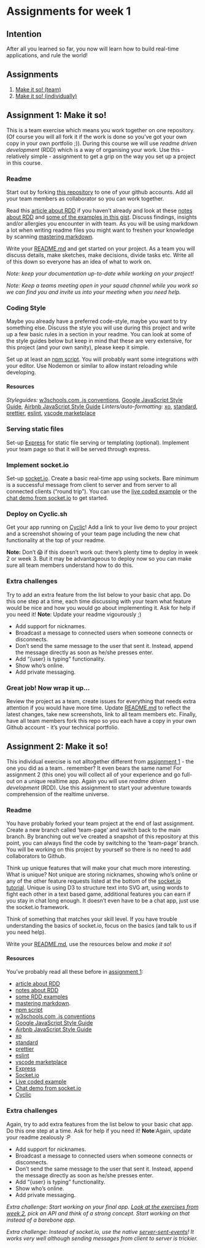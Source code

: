 # Assignments for week 1

## Intention
After all you learned so far, you now will learn how to build real-time applications, and rule the world!

## Assignments
1. [Make it so! (team)](#assignment-1-make-it-so)
2. [Make it so! (individually)](#assignment-2-make-it-so)

## Assignment 1: Make it so!
This is a team exercise which means you work together on one repository. (Of course you will all fork it if the work is done so you’ve got your own copy in your own portfolio ;)). During this course we will use *readme driven development* (RDD) which is a way of organising your work. Use this - relatively simple - assignment to get a grip on the way you set up a project in this course.

### Readme
Start out by forking [this repository](https://github.com/cmda-minor-web/real-time-web-2021) to one of your github accounts. Add all your team members as collaborator so you can work together.

Read this [article about RDD](http://tom.preston-werner.com/2010/08/23/readme-driven-development.html) if you haven’t already and look at these [notes about RDD](https://deterministic.space/readme-driven-development.html) and [some of the examples in this gist](https://gist.github.com/stefanbirkner/835b7d0c498b4026f65a). Discuss findings, insights and/or allergies you encounter in with team. As you will be using markdown a lot when writing readme files you might want to freshen your knowledge by scanning [mastering markdown](https://guides.github.com/features/mastering-markdown/).

Write your [README.md](../README.md) and get started on your project. As a team you will discuss details, make sketches, make decisions, divide tasks etc. Write all of this down so everyone has an idea of what to work on. 

*Note: keep your documentation up-to-date while working on your project!*

*Note: Keep a teams meeting open in your squad channel while you work so we can find you and invite us into your meeting when you need help.*

### Coding Style
Maybe you already have a preferred code-style, maybe you want to try something else. Discuss the style you will use during this project and write up a few basic rules in a section in your readme. You can look at some of the style guides below but keep in mind that these are very extensive, for this project (and your own sanity), please keep it simple.

Set up at least an [npm script](https://docs.npmjs.com/cli/run-script). You will probably want some integrations with your editor. Use Nodemon or similar to allow instant reloading while developing.

#### Resources
*Styleguides:* [w3schools.com .js conventions](https://www.w3schools.com/js/js_conventions.asp), [Google JavaScript Style Guide](https://google.github.io/styleguide/jsguide.html), [Airbnb JavaScript Style Guide](https://github.com/airbnb/javascript)
*Linters/auto-formatting:* [xo](https://github.com/xojs/xo), [standard](https://github.com/standard/standard), [prettier](https://github.com/prettier/prettier), [eslint](https://github.com/eslint/eslint), [vscode marketplace](https://marketplace.visualstudio.com/search?term=ES)

### Serving static files
Set-up [Express](https://expressjs.com/en/4x/api.html) for static file serving or templating (optional). Implement your team page so that it will be served through express.

### Implement socket.io
Set-up [socket.io](https://socket.io/). Create a basic real-time app using sockets. Bare minimum is a successful message from client to server and from server to all connected clients (“round trip”). You can use the [live coded example](https://github.com/ju5tu5/barebonechat) or the [chat demo from socket.io](https://socket.io/get-started/chat/) to get started.

### Deploy on Cyclic.sh
Get your app running on [Cyclic](https://www.cyclic.sh/)! Add a link to your live demo to your project and a screenshot showing of your team page including the new chat functionality at the top of your readme.

**Note:** Don’t 😱 if this doesn’t work out: there’s plenty time to deploy in week 2 or week 3. But it may be advantageous to deploy now so you can make sure all team members understand how to do this.

### Extra challenges
Try to add an extra feature from the list below to your basic chat app. Do this one step at a time, each time discussing with your team what feature would be nice and how you would go about implementing it. Ask for help if you need it! **Note**: Update your readme vigourously ;) 

- Add support for nicknames.
- Broadcast a message to connected users when someone connects or disconnects.
- Don’t send the same message to the user that sent it. Instead, append the message directly as soon as he/she presses enter.
- Add “{user} is typing” functionality.
- Show who’s online.
- Add private messaging.

### Great job! Now wrap it up...
Review the project as a team, create issues for everything that needs extra attention if you would have more time. Update [README.md](../README.md) to reflect the latest changes, take new screenshots, link to all team members etc. Finally, have all team members fork this repo so you each have a copy in your own Github account - it’s your technical portfolio.

## Assignment 2: Make it so!
This individual exercise is not alltogether different from [assignment 1](#assignment-1-make-it-so) - the one you did as a team.. remember? It even bears the same name! For assignment 2 (this one) you will collect all of your experience and go full-out on a unique realtime app. Again you will use *readme driven development* (RDD). Use this assignment to start your adventure towards comprehension of the realtime universe.

### Readme
You have probably forked your team project at the end of last assignment. Create a new branch called ‘team-page’ and switch back to the main branch. By branching out we’ve created a snapshot of this repository at this point, you can always find the code by switching to the ‘team-page’ branch. You will be working on this project by yourself so there is no need to add collaborators to Github.

Think up unique features that will make your chat much more interesting. What is unique? Not unique are storing nicknames, showing who’s online or any of the other feature requests listed at the bottom of the [socket.io tutorial](https://socket.io/get-started/chat/). Unique is using D3 to structure text into SVG art, using words to fight each other in a text based game, additional features you can earn if you stay in chat long enough. It doesn’t even have to be a chat app, just use the socket.io framework.

Think of something that matches your skill level. If you have trouble understanding the basics of socket.io, focus on the basics (and talk to us if you need help).

Write your [README.md](../README.md), use the resources below and *make it so*!

#### Resources
You’ve probably read all these before in [assignment 1](#assignment-1-make-it-so):
- [article about RDD](http://tom.preston-werner.com/2010/08/23/readme-driven-development.html)
- [notes about RDD](https://deterministic.space/readme-driven-development.html)
- [some RDD examples](https://gist.github.com/stefanbirkner/835b7d0c498b4026f65a)
- [mastering markdown](https://guides.github.com/features/mastering-markdown/).
- [npm script](https://docs.npmjs.com/cli/run-script)
- [w3schools.com .js conventions](https://www.w3schools.com/js/js_conventions.asp)
- [Google JavaScript Style Guide](https://google.github.io/styleguide/jsguide.html)
- [Airbnb JavaScript Style Guide](https://github.com/airbnb/javascript)
- [xo](https://github.com/xojs/xo)
- [standard](https://github.com/standard/standard)
- [prettier](https://github.com/prettier/prettier)
- [eslint](https://github.com/eslint/eslint)
- [vscode marketplace](https://marketplace.visualstudio.com/search?term=ES)
- [Express](https://expressjs.com/en/4x/api.html)
- [Socket.io](https://socket.io/)
- [Live coded example](https://github.com/ju5tu5/barebonechat)
- [Chat demo from socket.io](https://socket.io/get-started/chat/)
- [Cyclic](https://www.cyclic.sh/)

### Extra challenges
Again, try to add extra features from the list below to your basic chat app. Do this one step at a time. Ask for help if you need it! **Note**:Again, update your readme zealously :P 

- Add support for nicknames.
- Broadcast a message to connected users when someone connects or disconnects.
- Don’t send the same message to the user that sent it. Instead, append the message directly as soon as he/she presses enter.
- Add “{user} is typing” functionality.
- Show who’s online.
- Add private messaging.

*Extra challenge: Start working on your final app. [Look at the exercises from week 2](./week-2.md), pick an API and think of a strong concept. Start working on that instead of a barebone app*.

*Extra challenge: Instead of socket.io, use the native [server-sent-events](https://www.voorhoede.nl/en/blog/real-time-communication-with-server-sent-events/)! It works very well although sending messages from client to server is trickier.*